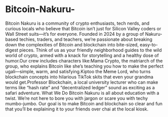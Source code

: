 # Bitcoin-Nakuru-
Bitcoin Nakuru is a community of crypto enthusiasts, tech nerds, and curious locals who believe that Bitcoin isn’t just for Silicon Valley coders or Wall Street suits—it’s for everyone. Founded in 2024 by a group of Nakuru-based techies, traders, and teachers, we’re passionate about breaking down the complexities of Bitcoin and blockchain into bite-sized, easy-to-digest pieces. Think of us as your friendly neighborhood guides to the wild world of crypto, armed with a knack for storytelling and a healthy dose of humor.Our crew includes characters like:Mama Crypto, the matriarch of the group, who explains Bitcoin like she’s teaching you how to make the perfect ugali—simple, warm, and satisfying.Kiptoo the Meme Lord, who turns blockchain concepts into hilarious TikTok skits that even your grandma would get.Professor Blockchain, a local university lecturer who can make terms like “hash rate” and “decentralized ledger” sound as exciting as a safari adventure.
What We Do
Bitcoin Nakuru is all about education with a twist. We’re not here to bore you with jargon or scare you with techy mumbo-jumbo. Our goal is to make Bitcoin and blockchain so clear and fun that you’ll be explaining it to your friends over chai at the local kiosk.
